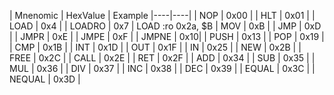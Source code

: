 | Mnenomic | HexValue | Example 
|----|----|
| NOP | 0x00 |
| HLT | 0x01 |
| LOAD | 0x4 | 
| LOADRO | 0x7 | LOAD :ro 0x2a, $B
| MOV | 0xB |
| JMP | 0xD |
| JMPR | 0xE |
| JMPE | 0xF |
| JMPNE | 0x10|
| PUSH | 0x13 |
| POP | 0x19 |
| CMP | 0x1B |
| INT | 0x1D |
| OUT | 0x1F |
| IN | 0x25 |
| NEW | 0x2B |
| FREE | 0x2C |
| CALL | 0x2E |
| RET | 0x2F |
| ADD | 0x34 |
| SUB | 0x35 |
| MUL | 0x36 |
| DIV | 0x37 |
| INC | 0x38 |
| DEC | 0x39 |
| EQUAL | 0x3C |
| NEQUAL | 0x3D |